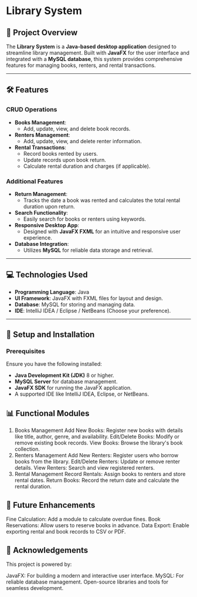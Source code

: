 # Library System

## 📖 **Project Overview**
The **Library System** is a **Java-based desktop application** designed to streamline library management. Built with **JavaFX** for the user interface and integrated with a **MySQL database**, this system provides comprehensive features for managing books, renters, and rental transactions.

---

## 🛠️ **Features**

### **CRUD Operations**
- **Books Management**:
  - Add, update, view, and delete book records.
- **Renters Management**:
  - Add, update, view, and delete renter information.
- **Rental Transactions**:
  - Record books rented by users.
  - Update records upon book return.
  - Calculate rental duration and charges (if applicable).

### **Additional Features**
- **Return Management**:
  - Tracks the date a book was rented and calculates the total rental duration upon return.
- **Search Functionality**:
  - Easily search for books or renters using keywords.
- **Responsive Desktop App**:
  - Designed with **JavaFX FXML** for an intuitive and responsive user experience.
- **Database Integration**:
  - Utilizes **MySQL** for reliable data storage and retrieval.

---

## 💻 **Technologies Used**
- **Programming Language**: Java
- **UI Framework**: JavaFX with FXML files for layout and design.
- **Database**: MySQL for storing and managing data.
- **IDE**: IntelliJ IDEA / Eclipse / NetBeans (Choose your preference).

---

## 🚀 **Setup and Installation**

### **Prerequisites**
Ensure you have the following installed:
- **Java Development Kit (JDK)** 8 or higher.
- **MySQL Server** for database management.
- **JavaFX SDK** for running the JavaFX application.
- A supported IDE like IntelliJ IDEA, Eclipse, or NetBeans.

## 📊 Functional Modules
1. Books Management
Add New Books: Register new books with details like title, author, genre, and availability.
Edit/Delete Books: Modify or remove existing book records.
View Books: Browse the library's book collection.
2. Renters Management
Add New Renters: Register users who borrow books from the library.
Edit/Delete Renters: Update or remove renter details.
View Renters: Search and view registered renters.
3. Rental Management
Record Rentals: Assign books to renters and store rental dates.
Return Books: Record the return date and calculate the rental duration.

## 🔮 Future Enhancements
Fine Calculation: Add a module to calculate overdue fines.
Book Reservations: Allow users to reserve books in advance.
Data Export: Enable exporting rental and book records to CSV or PDF.
## 🙌 Acknowledgements
This project is powered by:

JavaFX: For building a modern and interactive user interface.
MySQL: For reliable database management.
Open-source libraries and tools for seamless development.
